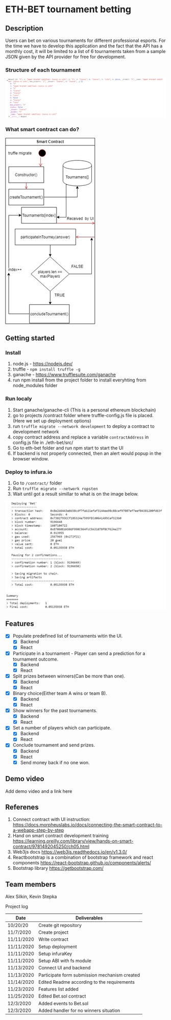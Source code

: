 # ETH-BET tournament betting

## Description
Users can bet on various tournaments for different professional esports. For the time we have to develop this application and the fact that the API has a monthly cost, it will be limited to a list of 6 tournaments taken from a sample JSON given by the API provider for free for development.


### Structure of each tournament
![Alt text](/img/tournament_struct.png?raw=true "Title")

### What smart contract can do?
![Alt text](/img/smart_contract.jpg?raw=true "Title")

## Getting started

### Install
1. node.js - https://nodejs.dev/
2. truffle - ```npm install truffle -g```
3. ganache - https://www.trufflesuite.com/ganache
4. run npm install from the project folder to install everyhting from node_modules folder

### Run localy
1. Start ganache/ganache-cli (This is a personal ethereum blockchain)
2. go to projects /contract folder where truffle-config.js file is placed. (Here we set up deployment options)
3. run ```truffle migrate --network development``` to deploy a contract to development network
4. copy contract address and replace a variable ```contractAddress``` in config.js file in ./eth-bet/src/
5. Go to eth-bet folder and run npm start to start the UI
6. If backend is not properly connected, then an alert would popup in the browser window.


### Deploy to infura.io
1. Go to `/contract/` folder
2. Run `truffle migrate --network ropsten`
3. Wait until got a result simillar to what is on the image below.

![Alt text](/img/truffle.png?raw=true "Title")

## Features
- [x] Populate predefined list of tournaments witin the UI.
  - [x] Backend
  - [x] React
- [x] Participate in a tournament - Player can send a prediction for a tournament outcome. 
  - [x] Backend
  - [x] React
- [x] Split prizes between winners(Can be more than one).
  - [x] Backend
  - [x] React
- [x] Binary choice(Either team A wins or team B).
  - [x] Backend
  - [x] React
- [x] Show winners for the past tournaments. 
  - [x] Backend
  - [x] React 
- [x] Set a number of players which can participate.
  - [x] Backend
  - [x] React
- [x] Conclude tournament and send prizes.
  - [x] Backend
  - [x] React
  - [x] Send money back if no one won.

## Demo video
Add demo video and a link here

## Referenes
1. Connect contract with UI instruction: https://docs.morpheuslabs.io/docs/connecting-the-smart-contract-to-a-webapp-step-by-step
2. Hand on smart contract development training https://learning.oreilly.com/library/view/hands-on-smart-contract/9781492045250/ch05.html
3. Web3js docs https://web3js.readthedocs.io/en/v1.3.0/
4. Reactbootstrap is a combination of bootstrap framework and react components https://react-bootstrap.github.io/components/alerts/
5. Bootstrap library https://getbootstrap.com/

## Team members 
Alex Silkin, 
Kevin Stepka 

Project log

| Date       | Deliverables          |
| --------   | --------------------- |
| 10/20/20   | Create git repository |
| 11/7/2020  | Create project        |
| 11/11/2020 | Write contract        |
| 11/11/2020 | Setup deployment      |
| 11/11/2020 | Setup infuraKey       |
| 11/11/2020 | Setup ABI with fs module|
| 11/13/2020 | Connect UI and backend|
| 11/13/2020 | Participate form submission mechanism created |
| 11/14/2020 | Edited Readme according to the requirements |
| 11/23/2020 | Features list added |
| 11/25/2020 | Edited Bet.sol contract |
| 12/3/2020  | Added events to Bet.sol |
| 12/3/2020  | Added handler for no winners situation |
 

